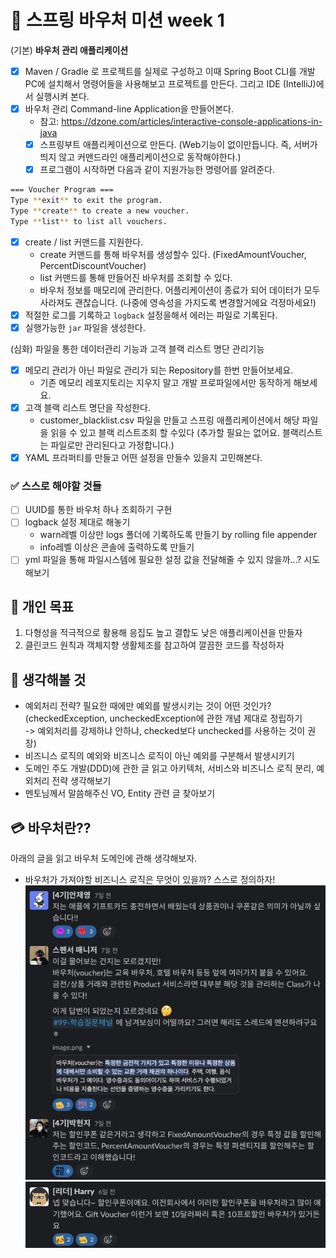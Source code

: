 # 🌱 스프링 바우처 미션 week 1

(기본) **바우처 관리 애플리케이션**

- [x]  Maven / Gradle 로 프로젝트를 실제로 구성하고 이때 Spring Boot CLI를 개발PC에 설치해서 명령어들을 사용해보고 프로젝트를 만든다. 그리고 IDE (IntelliJ)에서 실행시켜
  본다.
- [x]  바우처 관리 Command-line Application을 만들어본다.
    - 참고: https://dzone.com/articles/interactive-console-applications-in-java
    - [x]  스프링부트 애플리케이션으로 만든다. (Web기능이 없이만듭니다. 즉, 서버가 띄지 않고 커맨드라인 애플리케이션으로 동작해야한다.)
    - [x]  프로그램이 시작하면 다음과 같이 지원가능한 명령어를 알려준다.

  ```bash
  === Voucher Program ===
  Type **exit** to exit the program.
  Type **create** to create a new voucher.
  Type **list** to list all vouchers.
  ```

- [x]  create / list 커맨드를 지원한다.
    - create 커맨드를 통해 바우처를 생성할수 있다. (FixedAmountVoucher, PercentDiscountVoucher)
    - list 커맨드를 통해 만들어진 바우처를 조회할 수 있다.
    - 바우처 정보를 매모리에 관리한다. 어플리케이션이 종료가 되어 데이터가 모두 사라져도 괜찮습니다. (나중에 영속성을 가지도록 변경할거에요 걱정마세요!)
- [x]  적절한 로그를 기록하고 `logback` 설정을해서 에러는 파일로 기록된다.
- [x]  실행가능한 `jar` 파일을 생성한다.

(심화) 파일을 통한 데이터관리 기능과 고객 블랙 리스트 명단 관리기능

- [x]  메모리 관리가 아닌 파일로 관리가 되는 Repository를 한번 만들어보세요.
    - 기존 메모리 레포지토리는 지우지 말고 개발 프로파일에서만 동작하게 해보세요.
- [x]  고객 블랙 리스트 명단을 작성한다.
    - customer_blacklist.csv 파일을 만들고 스프링 애플리케이션에서 해당 파일을 읽을 수 있고 블랙 리스트조회 할 수있다 (추가할 필요는 없어요. 블랙리스트는 파일로만 관리된다고 가정합니다.)
- [x]  YAML 프라퍼티를 만들고 어떤 설정을 만들수 있을지 고민해본다.

### ✅ 스스로 해야할 것들

- [ ] UUID를 통한 바우처 하나 조회하기 구현
- [ ] logback 설정 제대로 해놓기
    - warn레벨 이상만 logs 폴더에 기록하도록 만들기 by rolling file appender
    - info레벨 이상은 콘솔에 출력하도록 만들기
- [ ] yml 파일을 통해 파일시스템에 필요한 설정 값을 전달해줄 수 있지 않을까...? 시도해보기

## 🎯 개인 목표

1. 다형성을 적극적으로 활용해 응집도 높고 결합도 낮은 애플리케이션을 만들자
2. 클린코드 원칙과 객체지향 생활체조를 참고하여 깔끔한 코드를 작성하자

## 🤔 생각해볼 것

- 예외처리 전략? 필요한 때에만 예외를 발생시키는 것이 어떤 것인가?<br>
  (checkedException, uncheckedException에 관한 개념 제대로 정립하기<br>
  -> 예외처리를 강제하냐 안하냐, checked보다 unchecked를 사용하는 것이 권장)
- 비즈니스 로직의 예외와 비즈니스 로직이 아닌 예외를 구분해서 발생시키기
- 도메인 주도 개발(DDD)에 관한 글 읽고 아키텍처, 서비스와 비즈니스 로직 분리, 예외처리 전략 생각해보기
- 멘토님께서 말씀해주신 VO, Entity 관련 글 찾아보기

## 💳 바우처란??
아래의 글을 읽고 바우처 도메인에 관해 생각해보자.
- 바우처가 가져야할 비즈니스 로직은 무엇이 있을까? 스스로 정의하자!
![스크린샷 2023-06-28 오전 1.26.57.png](%EC%8A%A4%ED%81%AC%EB%A6%B0%EC%83%B7%202023-06-28%20%EC%98%A4%EC%A0%84%201.26.57.png)
![스크린샷 2023-06-28 오전 1.26.36.png](%EC%8A%A4%ED%81%AC%EB%A6%B0%EC%83%B7%202023-06-28%20%EC%98%A4%EC%A0%84%201.26.36.png)
